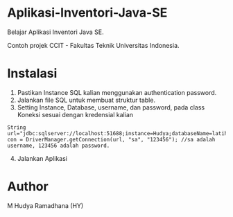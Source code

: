 # Aplikasi-Inventori-Java-SE
Belajar Aplikasi Inventori Java SE.

Contoh projek CCIT - Fakultas Teknik Universitas Indonesia.

# Instalasi
1. Pastikan Instance SQL kalian menggunakan authentication password.
2. Jalankan file SQL untuk membuat struktur table.
3. Setting Instance, Database, username, dan password, pada class Koneksi sesuai dengan kredensial kalian

```
String url="jdbc:sqlserver://localhost:51688;instance=Hudya;databaseName=latihan";
con = DriverManager.getConnection(url, "sa", "123456"); //sa adalah username, 123456 adalah password.
```

4. Jalankan Aplikasi

# Author
M Hudya Ramadhana (HY)
